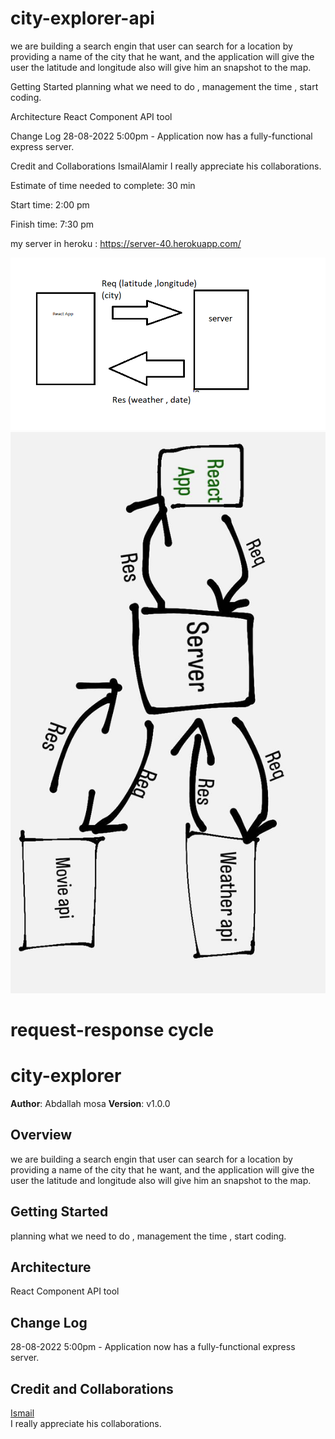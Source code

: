 # city-explorer-api 
we are building a search engin that user can search for a location by providing a name of the city that he want, and the application will give the user the latitude and longitude also will give him an snapshot to the map.

Getting Started
planning what we need to do , management the time , start coding.

Architecture
React Component API tool

Change Log
28-08-2022 5:00pm - Application now has a fully-functional express server.

Credit and Collaborations
IsmailAlamir
I really appreciate his collaborations.

Estimate of time needed to complete: 30 min

Start time: 2:00 pm

Finish time: 7:30 pm

 my server in heroku  :  https://server-40.herokuapp.com/
  

 
![lab7 cycle](lab7.png)
![lab8cycle](lab8.jpg)


# request-response cycle
# city-explorer
**Author**: Abdallah mosa
**Version**: v1.0.0
## Overview
we are building a search engin that user can search for a location by providing a name of the city that he want, and the application will give the user the latitude and longitude also will give him an snapshot to the map.
## Getting Started
 planning what we need to do ,
 management the time ,
 start coding.
## Architecture
React Component
API tool
## Change Log
28-08-2022 5:00pm - Application now has a fully-functional express server.
## Credit and Collaborations
[Ismail ](https://github.com/IsmailAlamir)
<br> I really appreciate his collaborations.
